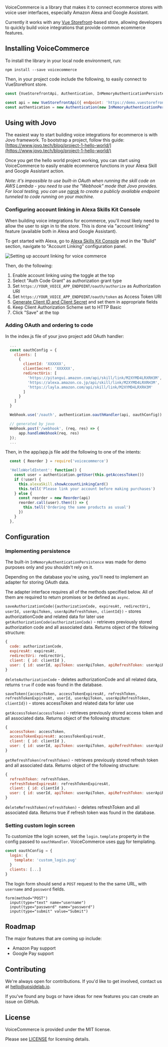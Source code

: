 VoiceCommerce is a library that makes it to connect ecommerce stores with
voice user interfaces, especially Amazon Alexa and Google Assistant.

Currently it works with any [Vue Storefront](https://vuestorefront.io)-based
store, allowing developers to quickly build voice integrations that provide
common ecommerce features.

## Installing VoiceCommerce

To install the library in your local node environment, run:

`npm install --save voicecommerce`

Then, in your project code include the following, to easily connect to
VueStorefront store.

```javascript
const {VueStorefrontApi, Authentication, InMemoryAuthenticationPersistence} = require('voicecommerce')

const api = new VueStorefrontApi({ endpoint: 'https://demo.vuestorefront.io' })
const authentication = new Authentication(new InMemoryAuthenticationPersistence());
```

## Using with Jovo

The easiest way to start building voice integrations for ecommerce is with Jovo framework.
To bootstrap a project, follow this guide: [https://www.jovo.tech/blog/project-1-hello-world/](https://www.jovo.tech/blog/project-1-hello-world/)

Once you get the hello world project working, you can start using VoiceCommerce
to easily enable ecommerce functions in your Alexa Skill and Google Assistant
 action.

*Note: it's impossible to use built-in OAuth when running the skill code on
AWS Lambda - you need to use the "Webhook" mode that Jovo provides.
For local testing, you can use [ngrok](https://ngrok.com/) to create a publicly
available endpoint tunneled to code running on your machine.*

### Configuring account linking in Alexa Skills Kit Console

When building voice integrations for ecommerce, you'll most likely need to
allow the user to sign in to the store.
This is done via "account linking" feature (available both in Alexa and
Google Assistant).

To get started with Alexa, go to
[Alexa Skills Kit Console](https://developer.amazon.com) and in the "Build"
section, navigate to "Account Linking" configuration panel.

![Setting up account linking for voice commerce](docs/img/amazon-console-oauth-configuration.png)

Then, do the following:
1. Enable account linking using the toggle at the top
2. Select "Auth Code Grant" as authorization grant type
3. Set `https://YOUR_VOICE_APP_ENDPOINT/oauth/authorize` as Authorization URI
4. Set `https://YOUR_VOICE_APP_ENDPOINT/oauth/token` as Access Token URI
5. [Generate Client ID and Client Secret](https://www.oauth.com/oauth2-servers/client-registration/client-id-secret/) and set them in appropriate fields
6. Keep Client Authorization Scheme set to HTTP Basic
7. Click "Save" at the top

### Adding OAuth and ordering to code

In the index.js file of your jovo project add OAuth handler:
```javascript
  ...
  const oauthConfig = {
    clients: [
      {
        clientId: 'XXXXXX',
        clientSecret: 'XXXXXX',
        redirectUris: [
          'https://pitangui.amazon.com/api/skill/link/M2XYMD4LRXRH3M',
          'https://alexa.amazon.co.jp/api/skill/link/M2XYMD4LRXRH3M',
          'https://layla.amazon.com/api/skill/link/M2XYMD4LRXRH3M'
        ]
      }
    ]
  }

  Webhook.use('/oauth', authentication.oauthHandler(api, oauthConfig))

  // generated by jovo
  Webhook.post('/webhook', (req, res) => {
      app.handleWebhook(req, res)
  });
  ...
```

Then, in the app/app.js file add the following to one of the intents:
```javascript
  const { Reorder } = require('voicecommerce')

  'HelloWorldIntent': function() {
    const user = authentication.getUser(this.getAccessToken())
    if (!user) {
      this.alexaSkill.showAccountLinkingCard()
      this.tell('Please link your account before making purchases')
    } else {
      const reorder = new Reorder(api)
      reorder.call(user).then(() => {
        this.tell('Ordering the same products as usual')
      })
    }
  },
```

## Configuration

### Implementing persistence

The built-in `InMemoryAuthenticationPersistence` was made for demo purposes only
and you shouldn't rely on it.

Depending on the database you're using, you'll need to implement an adapter
for storing OAuth data.

The adapter interface requires all of the methods specified below.
All of them are required to return promises or be defined as `async`.

`saveAuthorizationCode({authorizationCode, expiresAt, redirectUri, userId, userApiToken, userApiRefreshToken, clientId})` - stores authorizationCode and related data for later use
`getAuthorizationCode(authorizationCode)` - retrieves previously stored authorization code and all associated data. Returns object of the following structure:
```javascript
{
  code: authorizationCode,
  expiresAt: expiresAt,
  redirectUri: redirectUri,
  client: { id: clientId },
  user: { id: userId, apiToken: userApiToken, apiRefreshToken: userApiRefreshToken }
}
```

`deleteAuthorizationCode` - deletes authorizationCode and all related data, returns `true` if code was found in the database.

`saveToken({accessToken, accessTokenExpiresAt, refreshToken, refreshTokenExpiresAt, userId, userApiToken, userApiRefreshToken, clientId})` - stores accessToken and related data for later use

`getAccessToken(accessToken)` - retrieves previously stored access token and all associated data. Returns object of the following structure:
```javascript
{
  accessToken: accessToken,
  accessTokenExpiresAt: accessTokenExpiresAt,
  client: { id: clientId },
  user: { id: userId, apiToken: userApiToken, apiRefreshToken: userApiRefreshToken }
}
```

`getRefreshToken(refreshToken)` - retrieves previously stored refresh token and all associated data. Returns object of the following structure:
```javascript
{
  refreshToken: refreshToken,
  refreshTokenExpiresAt: refreshTokenExpiresAt,
  client: { id: clientId },
  user: { id: userId, apiToken: userApiToken, apiRefreshToken: userApiRefreshToken }
}
```

`deleteRefreshToken(refreshToken)` - deletes refreshToken and all associated data. Returns true if refresh token was found in the database.

### Setting custom login screen

To customize tthe login screen, set the `login.template` property in the config passed to `oauthHandler`.
VoiceCommerce uses [pug](https://pugjs.org/api/getting-started.html) for templating.

```javascript
const oauthConfig = {
  login: {
    template: 'custom_login.pug'
  }
  clients: [...]
}
```

The login form should send a `POST` request to the the same URL, with `username` and `password` fields.

```pug
form(method="POST")
  input(type="text" name="username")
  input(type="password" name="password")
  input(type="submit" value="Submit")
```

## Roadmap

The major features that are coming up include:

- Amazon Pay support
- Google Pay support


## Contributing

We're always open for contributions. If you'd like to get involved, contact us
at [hello@upsidelab.io](mailto:hello@upsidelab.io).

If you've found any bugs or have ideas for new features you can create an issue
on GitHub.

## License

VoiceCommerce is provided under the MIT license.

Please see [LICENSE](/LICENSE) for licensing details.
